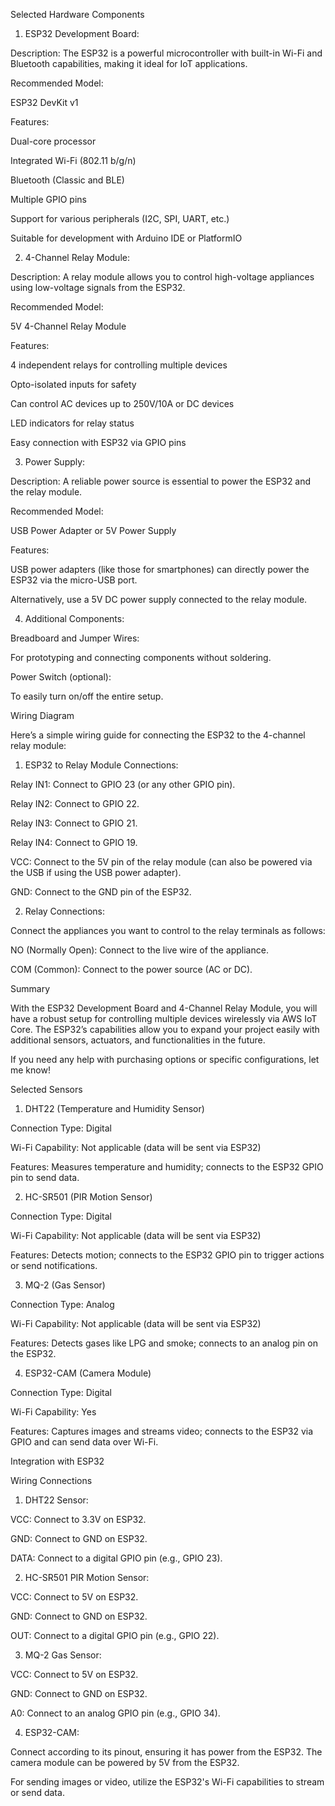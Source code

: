 

Selected Hardware Components

1. ESP32 Development Board:

Description: The ESP32 is a powerful microcontroller with built-in Wi-Fi and Bluetooth capabilities, making it ideal for IoT applications.

Recommended Model:

ESP32 DevKit v1

Features:

Dual-core processor

Integrated Wi-Fi (802.11 b/g/n)

Bluetooth (Classic and BLE)

Multiple GPIO pins

Support for various peripherals (I2C, SPI, UART, etc.)

Suitable for development with Arduino IDE or PlatformIO





2. 4-Channel Relay Module:

Description: A relay module allows you to control high-voltage appliances using low-voltage signals from the ESP32.

Recommended Model:

5V 4-Channel Relay Module

Features:

4 independent relays for controlling multiple devices

Opto-isolated inputs for safety

Can control AC devices up to 250V/10A or DC devices

LED indicators for relay status

Easy connection with ESP32 via GPIO pins





3. Power Supply:

Description: A reliable power source is essential to power the ESP32 and the relay module.

Recommended Model:

USB Power Adapter or 5V Power Supply

Features:

USB power adapters (like those for smartphones) can directly power the ESP32 via the micro-USB port.

Alternatively, use a 5V DC power supply connected to the relay module.





4. Additional Components:

Breadboard and Jumper Wires:

For prototyping and connecting components without soldering.


Power Switch (optional):

To easily turn on/off the entire setup.





Wiring Diagram

Here’s a simple wiring guide for connecting the ESP32 to the 4-channel relay module:

1. ESP32 to Relay Module Connections:

Relay IN1: Connect to GPIO 23 (or any other GPIO pin).

Relay IN2: Connect to GPIO 22.

Relay IN3: Connect to GPIO 21.

Relay IN4: Connect to GPIO 19.

VCC: Connect to the 5V pin of the relay module (can also be powered via the USB if using the USB power adapter).

GND: Connect to the GND pin of the ESP32.



2. Relay Connections:

Connect the appliances you want to control to the relay terminals as follows:

NO (Normally Open): Connect to the live wire of the appliance.

COM (Common): Connect to the power source (AC or DC).





Summary

With the ESP32 Development Board and 4-Channel Relay Module, you will have a robust setup for controlling multiple devices wirelessly via AWS IoT Core. The ESP32’s capabilities allow you to expand your project easily with additional sensors, actuators, and functionalities in the future.

If you need any help with purchasing options or specific configurations, let me know!



Selected Sensors

1. DHT22 (Temperature and Humidity Sensor)

Connection Type: Digital

Wi-Fi Capability: Not applicable (data will be sent via ESP32)

Features: Measures temperature and humidity; connects to the ESP32 GPIO pin to send data.



2. HC-SR501 (PIR Motion Sensor)

Connection Type: Digital

Wi-Fi Capability: Not applicable (data will be sent via ESP32)

Features: Detects motion; connects to the ESP32 GPIO pin to trigger actions or send notifications.



3. MQ-2 (Gas Sensor)

Connection Type: Analog

Wi-Fi Capability: Not applicable (data will be sent via ESP32)

Features: Detects gases like LPG and smoke; connects to an analog pin on the ESP32.



4. ESP32-CAM (Camera Module)

Connection Type: Digital

Wi-Fi Capability: Yes

Features: Captures images and streams video; connects to the ESP32 via GPIO and can send data over Wi-Fi.




Integration with ESP32

Wiring Connections

1. DHT22 Sensor:

VCC: Connect to 3.3V on ESP32.

GND: Connect to GND on ESP32.

DATA: Connect to a digital GPIO pin (e.g., GPIO 23).



2. HC-SR501 PIR Motion Sensor:

VCC: Connect to 5V on ESP32.

GND: Connect to GND on ESP32.

OUT: Connect to a digital GPIO pin (e.g., GPIO 22).



3. MQ-2 Gas Sensor:

VCC: Connect to 5V on ESP32.

GND: Connect to GND on ESP32.

A0: Connect to an analog GPIO pin (e.g., GPIO 34).



4. ESP32-CAM:

Connect according to its pinout, ensuring it has power from the ESP32. The camera module can be powered by 5V from the ESP32.

For sending images or video, utilize the ESP32's Wi-Fi capabilities to stream or send data.




